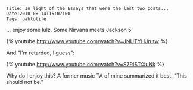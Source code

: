     Title: In light of the Essays that were the last two posts...
    Date:2010-08-14T15:07:00
    Tags: pablolife

... enjoy some lulz.  Some Nirvana meets Jackson 5:

{% youtube http://www.youtube.com/watch?v=JNUTYHJrutw %}

And "I'm retarded, I guess":

{% youtube http://www.youtube.com/watch?v=S7RlSTtXuNk %}

Why do I enjoy this?  A former music TA of mine summarized it best.
"This should not be."
